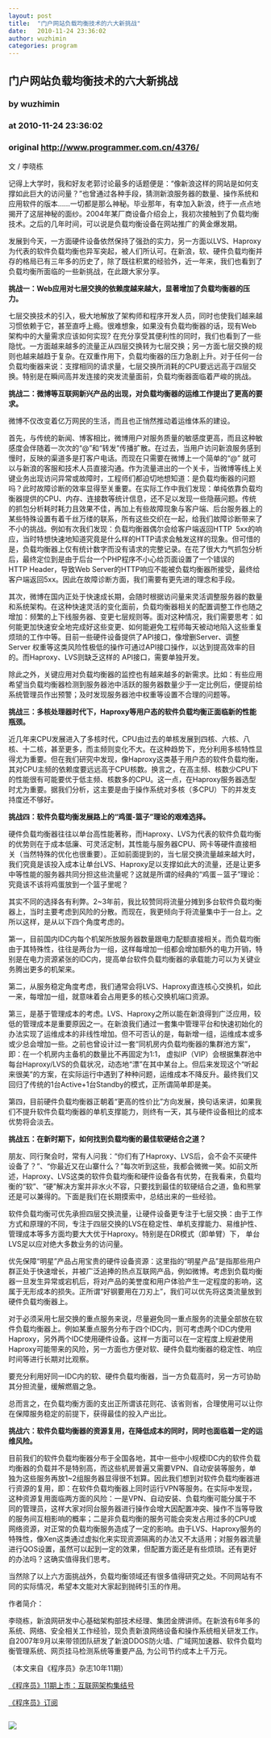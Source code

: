 ```yaml
---
layout: post
title:  "门户网站负载均衡技术的六大新挑战"
date:   2010-11-24 23:36:02
author: wuzhimin
categories: program
---
```


## 门户网站负载均衡技术的六大新挑战
### by wuzhimin
### at 2010-11-24 23:36:02
### original <http://www.programmer.com.cn/4376/>

<p>文 / 李晓栋</p>
<p>记得上大学时，我和好友老郭讨论最多的话题便是：“像新浪这样的网站是如何支撑如此巨大的访问量？”也曾通过各种手段，猜测新浪服务器的数量、操作系统和应用软件的版本……一切都是那么神秘。毕业那年，有幸加入新浪，终于一点点地揭开了这层神秘的面纱。2004年某厂商设备介绍会上，我初次接触到了负载均衡技术。之后的几年时间，可以说是负载均衡设备在网站推广的黄金爆发期。</p>
<p>发展到今天，一方面硬件设备依然保持了强劲的实力，另一方面以LVS、Haproxy为代表的软件负载均衡也异军突起，被人们所认可。在新浪，软、硬件负载均衡并存的格局已有三年多的历史了，除了既往积累的经验外，近一年来，我们也看到了负载均衡所面临的一些新挑战，在此跟大家分享。</p>
<p><strong>挑战一：Web应用对七层交换的依赖度越来越大，显著增加了负载均衡器的压力。</strong></p>
<p>七层交换技术的引入，极大地解放了架构师和程序开发人员，同时也使我们越来越习惯依赖于它，甚至直呼上瘾。很难想象，如果没有负载均衡器的话，现有Web架构中的大量需求应该如何实现? 在充分享受其便利性的同时，我们也看到了一些隐忧。一方面越来越多的流量正从四层交换转为七层交换；另一方面七层交换的规则也越来越趋于复杂。在双重作用下，负载均衡器的压力急剧上升。对于任何一台负载均衡器来说：支撑相同的请求量，七层交换所消耗的CPU要远远高于四层交换。特别是在瞬间高并发连接的突发流量面前，负载均衡器面临着严峻的挑战。<span></span></p>
<p><strong>挑战二：微博等互联网新兴产品的出现，对负载均衡器的运维工作提出了更高的要求。</strong></p>
<p>微博不仅改变着亿万网民的生活，而且也正悄然推动着运维体系的建设。</p>
<p>首先，与传统的新闻、博客相比，微博用户对服务质量的敏感度更高，而且这种敏感度会伴随着一次次的“@”和“转发”传播扩散。在过去，当用户访问新浪服务感到慢时，反映的渠道多是打客户电话。而现在只需要在微博上一个简单的“@” 就可以与新浪的客服和技术人员直接沟通。作为流量进出的一个关卡，当微博等线上关键业务出现访问异常或故障时，工程师们都迫切地想知道：是负载均衡器的问题吗？此时故障诊断的效率显得至关重要。在实际工作中我们发现：单纯依靠负载均衡器提供的CPU、内存、连接数等统计信息，还不足以发现一些隐蔽问题。传统的抓包分析耗时耗力且效果不佳，再加上有些故障现象与客户端、后台服务器上的某些特殊设置有着千丝万缕的联系，所有这些交织在一起，给我们故障诊断带来了不小的挑战。例如有次我们发现：负载均衡器偶尔会给客户端返回HTTP  5xx的响应，当时特想快速地知道究竟是什么样的HTTP请求会触发这样的现象。但可惜的是，负载均衡器上仅有统计数字而没有请求的完整记录。在花了很大力气抓包分析后，最终定位到是由于后台一个PHP程序不小心给页面设置了一个错误的HTTP Header，导致Web Server的HTTP响应不能被负载均衡器所接受，最终给客户端返回5xx。因此在故障诊断方面，我们需要有更先进的理念和手段。</p>
<p>其次，微博在国内正处于快速成长期，会随时根据访问量来灵活调整服务器的数量和系统架构。在这种快速灵活的变化面前，负载均衡器相关的配置调整工作也随之增加：频繁的上下线服务器、变更七层规则等。面对这种情况，我们需要思考：如何能更加快速安全地完成好这些变更、如何能避免工程师每天被动地陷入这些重复烦琐的工作中等。目前一些硬件设备提供了API接口，像增删Server、调整Server 权重等这类风险性极低的操作可通过API接口操作，以达到提高效率的目的。而Haproxy、LVS则缺乏这样的 API接口，需要单独开发。</p>
<p>除此之外，关键应用对负载均衡器的监控也有越来越多的新需求。比如：有些应用希望当负载均衡器检测到服务器池中活跃的服务器数量少于一定比例后，便提前给系统管理员作出预警；及时发现服务器池中权重等设置不合理的问题等。</p>
<p><strong>挑战三：多核处理器时代下，Haproxy等用户态的软件负载均衡正面临新的性能瓶颈。</strong></p>
<p>近几年来CPU发展进入了多核时代，CPU由过去的单核发展到四核、六核、八核、十二核，甚至更多，而主频则变化不大。在这种趋势下，充分利用多核特性显得尤为重要。但在我们研究中发现，像Haproxy这类基于用户态的软件负载均衡，其对CPU主频的依赖度要远远高于CPU核数。换言之，在高主频、核数少CPU下的性能很有可能要优于低主频、核数多的CPU。这一点，在Haproxy服务器选型时尤为重要。据我们分析，这主要是由于操作系统对多核（多CPU）下的并发支持度还不够好。</p>
<p><strong>挑战四：软件负载均衡发展路上的“鸡蛋-篮子”理论的艰难选择。</strong></p>
<p>硬件负载均衡器往往以单台高性能著称，而Haproxy、LVS为代表的软件负载均衡的优势则在于成本低廉、可灵活定制，其性能与服务器CPU、网卡等硬件直接相关（当然特殊的优化也很重要）。正如前面提到的，当七层交换流量越来越大时，我们究竟是该投入成本让单台LVS、Haproxy足以支撑如此大的流量，还是让更多中等性能的服务器共同分担这些流量呢？这就是所谓的经典的“鸡蛋－篮子”理论：究竟该不该将鸡蛋放到一个篮子里呢？</p>
<p>其实不同的选择各有利弊。2~3年前，我比较赞同将流量分摊到多台软件负载均衡器上，当时主要考虑到风险的分散。而现在，我更倾向于将流量集中于一台上。之所以这样，是从以下四个角度考虑的。</p>
<p>第一，目前国内IDC内每个机架所放服务器数量跟电力配额直接相关。而负载均衡由于其特殊性，往往是两台为一组，这样每增加一组都会增加额外的电力开销，特别是在电力资源紧张的IDC内，提高单台软件负载均衡器的承载能力可以为关键业务腾出更多的机架来。</p>
<p>第二，从服务稳定角度考虑，我们通常会将LVS、Haproxy直连核心交换机，如此一来，每增加一组，就意味着会占用更多的核心交换机端口资源。</p>
<p>第三，是基于管理成本的考虑。LVS、Haproxy之所以能在新浪得到广泛应用，较低的管理成本是重要原因之一。在新浪我们通过一套集中管理平台和快速初始化的办法实现了运维成本的非线性增加。但不可否认的是，每新增一组，运维成本或多或少总会增加一些。之前也曾设计过一套“同机房内负载均衡器的集群池方案”，即：在一个机房内主备机的数量比不再固定为1:1， 虚拟IP（VIP）会根据集群池中每台Haproxy/LVS的负载状况，动态地“漂”在其中某台上。但后来发现这个“听起来很美”的方案，在实际运行中遇到了种种问题，运维成本不降反升。最终我们又回归了传统的1台Active+1台Standby的模式，正所谓简单即是美。</p>
<p>第四，目前硬件负载均衡器正朝着“更高的性价比”方向发展，换句话来讲，如果我们不提升软件负载均衡器的单机支撑能力，则终有一天，其与硬件设备相比的成本优势将会淡去。</p>
<p><strong>挑战五：在新时期下，如何找到负载均衡的最佳软硬结合之道？</strong></p>
<p>朋友、同行聚会时，常有人问我：“你们有了Haproxy、LVS后，会不会不买硬件设备了？”、“你最近又在山寨什么？”每次听到这些，我都会微微一笑。如前文所述，Haproxy、LVS这类的软件负载均衡和硬件设备各有优势，在我看来，负载均衡的“软”、“硬”解决方案并非水火不容，只要找到最佳的软硬结合之道，鱼和熊掌还是可以兼得的。下面是我们在长期摸索中，总结出来的一些经验。</p>
<p>软件负载均衡可优先承担四层交换流量，让硬件设备更专注于七层交换：由于工作方式和原理的不同，专注于四层交换的LVS在稳定性、单机支撑能力、易维护性、管理成本等多方面均要大大优于Haproxy。特别是在DR模式（即单臂）下， 单台LVS足以应对绝大多数业务的访问量。</p>
<p>优先保障“明星”产品占用宝贵的硬件设备资源：这里指的“明星产品”是指那些用户群正处于快速增长，并被广泛追捧的热点互联网产品，例如微博。考虑到负载均衡器一旦发生异常或宕机后，将对产品的美誉度和用户体验产生一定程度的影响，这属于无形成本的损失。正所谓“好钢要用在刀刃上”，我们可以优先将这类流量放到硬件负载均衡器上。</p>
<p>对于必须采用七层交换的重点服务来说，尽量避免同一重点服务的流量全部放在软件负载均衡器上。例如某重点服务分布于四个IDC内，则可考虑两个IDC内使用Haproxy，另外两个IDC使用硬件设备。这样一方面可以在一定程度上规避使用Haproxy可能带来的风险，另一方面也方便对软、硬件负载均衡器的稳定性、响应时间等进行长期对比观察。</p>
<p>要充分利用好同一IDC内的软、硬件负载均衡器，当一方负载高时，另一方可协助其分担流量，缓解燃眉之急。</p>
<p>总而言之，在负载均衡方面的支出正所谓该花则花、该省则省，合理使用可以让你在保障服务稳定的前提下，获得最佳的投入产出比。</p>
<p><strong>挑战六：软件负载均衡器的资源复用，在降低成本的同时，同时也面临着一定的运维风险。</strong></p>
<p>目前我们的软件负载均衡器分布于全国各地，其中一些中小规模IDC内的软件负载均衡器的负载并不是特别高，而这些机房普遍又需要VPN、自动安装等服务，单独为这些服务再放1~2组服务器显得很不划算。因此我们想到对软件负载均衡器进行资源的复用，即：在软件负载均衡器上同时运行VPN等服务。在实际中发现，这种资源复用面临两方面的风险：一是VPN、自动安装、负载均衡可能分属于不同的管理员，这样大家对同台服务器进行操作会增大因配置冲突、操作不当等导致的服务间互相影响的概率；二是非负载均衡的服务可能会突发占用过多的CPU或网络资源，对正常的负载均衡服务造成了一定的影响。由于LVS、Haproxy服务的特殊性，像Xen这类通过虚拟化来实现资源隔离的办法又不太适用；对服务器流量进行QOS设置，虽然可以起到一定的效果，但配置方面还是有些烦琐。还有更好的办法吗？这确实值得我们思考。</p>
<p>当然除了以上六方面挑战外，负载均衡领域还有很多值得研究之处。不同网站有不同的实际情况，希望本文能对大家起到抛砖引玉的作用。</p>
<p>作者简介：</p>
<p>李晓栋，新浪网研发中心基础架构部技术经理、集团金牌讲师。在新浪有6年多的系统、网络、安全相关工作经验，现负责新浪网络设备和操作系统相关研发工作。自2007年9月以来带领团队研发了新浪DDOS防火墙、广域网加速器、软件负载均衡管理系统、网页挂马检测系统等重要产品, 为公司节约成本上千万元。</p>
<p>（本文来自《程序员》杂志10年11期）</p>
<p><a href="http://programmer.csdn.net/4218/">《程序员》11期上市：互联网架构集结号</a><a href="http://dingyue.programmer.com.cn/"></a></p>
<p><a href="http://dingyue.programmer.com.cn/">《程序员》订阅</a></p><img src="http://www1.feedsky.com/t1/446642059/programmer/feedsky/s.gif?r=http://www.programmer.com.cn/4376/" border="0" height="0" width="0"><p><a href="http://www1.feedsky.com/r/l/feedsky/programmer/446642059/art01.html"><img border="0" ismap src="http://www1.feedsky.com/r/i/feedsky/programmer/446642059/art01.gif"></a></p>